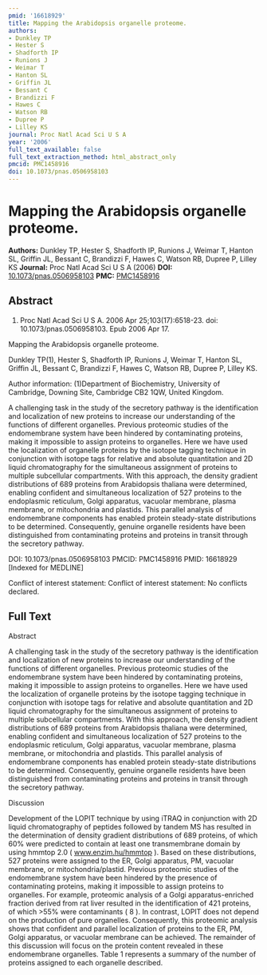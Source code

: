 ```yaml
---
pmid: '16618929'
title: Mapping the Arabidopsis organelle proteome.
authors:
- Dunkley TP
- Hester S
- Shadforth IP
- Runions J
- Weimar T
- Hanton SL
- Griffin JL
- Bessant C
- Brandizzi F
- Hawes C
- Watson RB
- Dupree P
- Lilley KS
journal: Proc Natl Acad Sci U S A
year: '2006'
full_text_available: false
full_text_extraction_method: html_abstract_only
pmcid: PMC1458916
doi: 10.1073/pnas.0506958103
---
```


# Mapping the Arabidopsis organelle proteome.
**Authors:** Dunkley TP, Hester S, Shadforth IP, Runions J, Weimar T, Hanton SL, Griffin JL, Bessant C, Brandizzi F, Hawes C, Watson RB, Dupree P, Lilley KS
**Journal:** Proc Natl Acad Sci U S A (2006)
**DOI:** [10.1073/pnas.0506958103](https://doi.org/10.1073/pnas.0506958103)
**PMC:** [PMC1458916](https://www.ncbi.nlm.nih.gov/pmc/articles/PMC1458916/)

## Abstract

1. Proc Natl Acad Sci U S A. 2006 Apr 25;103(17):6518-23. doi: 
10.1073/pnas.0506958103. Epub 2006 Apr 17.

Mapping the Arabidopsis organelle proteome.

Dunkley TP(1), Hester S, Shadforth IP, Runions J, Weimar T, Hanton SL, Griffin 
JL, Bessant C, Brandizzi F, Hawes C, Watson RB, Dupree P, Lilley KS.

Author information:
(1)Department of Biochemistry, University of Cambridge, Downing Site, Cambridge 
CB2 1QW, United Kingdom.

A challenging task in the study of the secretory pathway is the identification 
and localization of new proteins to increase our understanding of the functions 
of different organelles. Previous proteomic studies of the endomembrane system 
have been hindered by contaminating proteins, making it impossible to assign 
proteins to organelles. Here we have used the localization of organelle proteins 
by the isotope tagging technique in conjunction with isotope tags for relative 
and absolute quantitation and 2D liquid chromatography for the simultaneous 
assignment of proteins to multiple subcellular compartments. With this approach, 
the density gradient distributions of 689 proteins from Arabidopsis thaliana 
were determined, enabling confident and simultaneous localization of 527 
proteins to the endoplasmic reticulum, Golgi apparatus, vacuolar membrane, 
plasma membrane, or mitochondria and plastids. This parallel analysis of 
endomembrane components has enabled protein steady-state distributions to be 
determined. Consequently, genuine organelle residents have been distinguished 
from contaminating proteins and proteins in transit through the secretory 
pathway.

DOI: 10.1073/pnas.0506958103
PMCID: PMC1458916
PMID: 16618929 [Indexed for MEDLINE]

Conflict of interest statement: Conflict of interest statement: No conflicts 
declared.

## Full Text

Abstract

A challenging task in the study of the secretory pathway is the identification and localization of new proteins to increase our understanding of the functions of different organelles. Previous proteomic studies of the endomembrane system have been hindered by contaminating proteins, making it impossible to assign proteins to organelles. Here we have used the localization of organelle proteins by the isotope tagging technique in conjunction with isotope tags for relative and absolute quantitation and 2D liquid chromatography for the simultaneous assignment of proteins to multiple subcellular compartments. With this approach, the density gradient distributions of 689 proteins from Arabidopsis thaliana were determined, enabling confident and simultaneous localization of 527 proteins to the endoplasmic reticulum, Golgi apparatus, vacuolar membrane, plasma membrane, or mitochondria and plastids. This parallel analysis of endomembrane components has enabled protein steady-state distributions to be determined. Consequently, genuine organelle residents have been distinguished from contaminating proteins and proteins in transit through the secretory pathway.

Discussion

Development of the LOPIT technique by using iTRAQ in conjunction with 2D liquid chromatography of peptides followed by tandem MS has resulted in the determination of density gradient distributions of 689 proteins, of which 60% were predicted to contain at least one transmembrane domain by using hmmtop 2.0 ( www.enzim.hu/hmmtop ). Based on these distributions, 527 proteins were assigned to the ER, Golgi apparatus, PM, vacuolar membrane, or mitochondria/plastid. Previous proteomic studies of the endomembrane system have been hindered by the presence of contaminating proteins, making it impossible to assign proteins to organelles. For example, proteomic analysis of a Golgi apparatus-enriched fraction derived from rat liver resulted in the identification of 421 proteins, of which >55% were contaminants ( 8 ). In contrast, LOPIT does not depend on the production of pure organelles. Consequently, this proteomic analysis shows that confident and parallel localization of proteins to the ER, PM, Golgi apparatus, or vacuolar membrane can be achieved. The remainder of this discussion will focus on the protein content revealed in these endomembrane organelles. Table 1 represents a summary of the number of proteins assigned to each organelle described.
